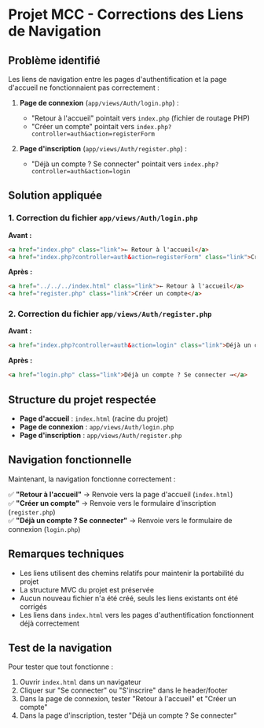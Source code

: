 # Projet MCC - Corrections des Liens de Navigation

## Problème identifié

Les liens de navigation entre les pages d'authentification et la page d'accueil ne fonctionnaient pas correctement :

1. **Page de connexion** (`app/views/Auth/login.php`) :
   - "Retour à l'accueil" pointait vers `index.php` (fichier de routage PHP)
   - "Créer un compte" pointait vers `index.php?controller=auth&action=registerForm`

2. **Page d'inscription** (`app/views/Auth/register.php`) :
   - "Déjà un compte ? Se connecter" pointait vers `index.php?controller=auth&action=login`

## Solution appliquée

### 1. Correction du fichier `app/views/Auth/login.php`

**Avant :**
```html
<a href="index.php" class="link">← Retour à l'accueil</a>
<a href="index.php?controller=auth&action=registerForm" class="link">Créer un compte</a>
```

**Après :**
```html
<a href="../../../index.html" class="link">← Retour à l'accueil</a>
<a href="register.php" class="link">Créer un compte</a>
```

### 2. Correction du fichier `app/views/Auth/register.php`

**Avant :**
```html
<a href="index.php?controller=auth&action=login" class="link">Déjà un compte ? Se connecter →</a>
```

**Après :**
```html
<a href="login.php" class="link">Déjà un compte ? Se connecter →</a>
```

## Structure du projet respectée

- **Page d'accueil** : `index.html` (racine du projet)
- **Page de connexion** : `app/views/Auth/login.php`
- **Page d'inscription** : `app/views/Auth/register.php`

## Navigation fonctionnelle

Maintenant, la navigation fonctionne correctement :

✅ **"Retour à l'accueil"** → Renvoie vers la page d'accueil (`index.html`)  
✅ **"Créer un compte"** → Renvoie vers le formulaire d'inscription (`register.php`)  
✅ **"Déjà un compte ? Se connecter"** → Renvoie vers le formulaire de connexion (`login.php`)  

## Remarques techniques

- Les liens utilisent des chemins relatifs pour maintenir la portabilité du projet
- La structure MVC du projet est préservée
- Aucun nouveau fichier n'a été créé, seuls les liens existants ont été corrigés
- Les liens dans `index.html` vers les pages d'authentification fonctionnent déjà correctement

## Test de la navigation

Pour tester que tout fonctionne :
1. Ouvrir `index.html` dans un navigateur
2. Cliquer sur "Se connecter" ou "S'inscrire" dans le header/footer
3. Dans la page de connexion, tester "Retour à l'accueil" et "Créer un compte"
4. Dans la page d'inscription, tester "Déjà un compte ? Se connecter"
